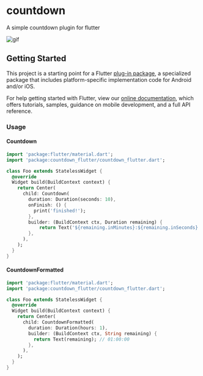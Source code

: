 # countdown

A simple countdown plugin for flutter

![gif](https://github.com/Leocardoso94/flutter-countdown/blob/master/images/countdown.gif?raw=true)

## Getting Started

This project is a starting point for a Flutter
[plug-in package](https://flutter.dev/developing-packages/),
a specialized package that includes platform-specific implementation code for
Android and/or iOS.

For help getting started with Flutter, view our
[online documentation](https://flutter.dev/docs), which offers tutorials,
samples, guidance on mobile development, and a full API reference.

### Usage

#### Countdown

```dart
import 'package:flutter/material.dart';
import 'package:countdown_flutter/countdown_flutter.dart';

class Foo extends StatelessWidget {
  @override
  Widget build(BuildContext context) {
    return Center(
      child: Countdown(
        duration: Duration(seconds: 10),
        onFinish: () {
          print('finished!');
        },
        builder: (BuildContext ctx, Duration remaining) {
            return Text('${remaining.inMinutes}:${remaining.inSeconds}');
        },
      ),
    );
  }
}

```

#### CountdownFormatted

```dart
import 'package:flutter/material.dart';
import 'package:countdown_flutter/countdown_flutter.dart';

class Foo extends StatelessWidget {
  @override
  Widget build(BuildContext context) {
    return Center(
      child: CountdownFormatted(
        duration: Duration(hours: 1),
        builder: (BuildContext ctx, String remaining) {
          return Text(remaining); // 01:00:00
        },
      ),
    );
  }
}

```
